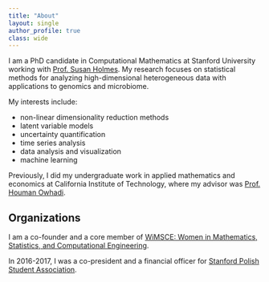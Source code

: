 ```yaml
---
title: "About"
layout: single
author_profile: true
class: wide
---
```



I am a PhD candidate in Computational Mathematics at Stanford University working
with  [Prof. Susan
Holmes](https://statweb.stanford.edu/~susan/susan_person.html). My research
focuses on statistical methods for analyzing high-dimensional heterogeneous data
with applications to genomics and microbiome.

My interests include:
- non-linear dimensionality reduction methods
- latent variable models
- uncertainty quantification
- time series analysis
- data analysis and visualization
- machine learning

Previously, I did my undergraduate work in applied mathematics and economics
at California Institute of Technology, where my advisor was
[Prof. Houman Owhadi](http://users.cms.caltech.edu/~owhadi/index.htm).

## Organizations

I am a co-founder and a core member of [WiMSCE: Women in Mathematics,
Statistics, and Computational Engineering](https://wimsce.stanford.edu/).

In 2016-2017, I was a co-president and a financial officer for
[Stanford Polish Student Association](https://orgsync.com/79672/chapter).
